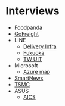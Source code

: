# Interviews

- [Foodpanda](./Foodpanda/)
- [GoFreight](./GoFreight/)
- LINE
  - [Delivery Infra](./LINE/Delivery-Infra/)
  - [Fukuoka](./LINE/Fukuoka/)
  - [TW UIT](./LINE/TW-UIT/)
- Microsoft
  - [Azure map](./Microsoft/Azure-map/)
- [SmartNews](./SmartNews/)
- [TSMC](./TSMC/)
- ASUS
  - [AICS](./ASUS/AICS)
